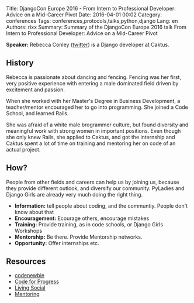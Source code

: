 Title: DjangoCon Europe 2016 - From Intern to Professional Developer: Advice on a Mid-Career Pivot
Date:   2016-04-01 00:02
Category: conferences
Tags: conferences,protocols,talks,python,django
Lang: en
Authors: rixx
Summary: Summary of the DjangoCon Europe 2016 talk From Intern to Professional Developer: Advice on a Mid-Career Pivot

**Speaker:** Rebecca Conley ([twitter](https://twitter.com/rconley)) is a Django developer at Caktus.


## History

Rebecca is passionate about dancing and fencing. Fencing was her first, very positive experience with entering a male
dominated field driven by excitement and passion.

When she worked with her Master's Degree in Business Development, a teacher/mentor encouraged her to go into
programming. She joined a Code School, and learned Rails.

She was afraid of a white male brogrammer culture, but found diversity and meaningful work with strong women in
important positions. Even though she only knew Rails, she applied to Caktus, and got the internship and Caktus spent a
lot of time on training and mentoring her on code of an actual project.

## How?
People from other fields and careers can help us by joining us, because they provide different outlook, and diversify
our community. PyLadies and Django Girls are already very much doing the right thing.

 - **Information:** tell people about coding, and the communtiy. People don't know about that
 - **Encouragement:** Ecourage others, encourage mistakes
 - **Training:** Provide training, as in code schools, or Django Girls Workshops
 - **Mentorship:** Be there. Provide Mentorship networks.
 - **Opportunity:** Offer internships etc.

## Resources

 - [codenewbie](https://codenewbie.org/learn)
 - [Code for Progress](https://codeforprogress.org)
 - [Living Social](https://hungryacademy.com)
 - [Mentoring](https://whoisnicoleharris.com/connect)
